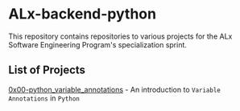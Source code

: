 # ALx-backend-python

This repository contains repositories to various projects for the ALx Software Engineering Program's specialization sprint.

## List of Projects
[0x00-python_variable_annotations](./0x00-python_variable_annotations) - An introduction to `Variable Annotations` in `Python`
